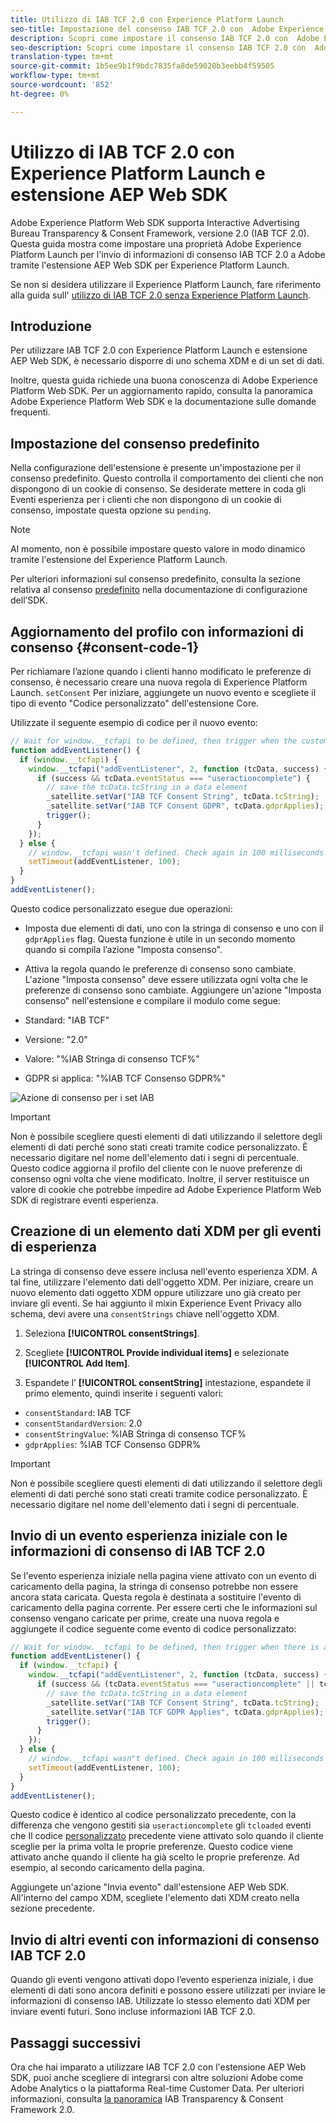 ```yaml
---
title: Utilizzo di IAB TCF 2.0 con Experience Platform Launch
seo-title: Impostazione del consenso IAB TCF 2.0 con  Adobe Experience Platform Launch e Adobe Experience Platform Web SDK
description: Scopri come impostare il consenso IAB TCF 2.0 con  Adobe Experience Platform Launch e Adobe Experience Platform Web SDK
seo-description: Scopri come impostare il consenso IAB TCF 2.0 con  Adobe Experience Platform Launch e Adobe Experience Platform Web SDK
translation-type: tm+mt
source-git-commit: 1b5ee9b1f9bdc7835fa8de59020b3eebb4f59505
workflow-type: tm+mt
source-wordcount: '852'
ht-degree: 0%

---
```



# Utilizzo di IAB TCF 2.0 con Experience Platform Launch e estensione AEP Web SDK

Adobe Experience Platform Web SDK supporta Interactive Advertising Bureau Transparency &amp; Consent Framework, versione 2.0 (IAB TCF 2.0). Questa guida mostra come impostare una proprietà Adobe Experience Platform Launch  per l&#39;invio di informazioni di consenso IAB TCF 2.0 a  Adobe tramite l&#39;estensione AEP Web SDK per Experience Platform Launch.

Se non si desidera utilizzare il Experience Platform Launch, fare riferimento alla guida sull&#39; [utilizzo di IAB TCF 2.0 senza Experience Platform Launch](./without-launch.md).

## Introduzione

Per utilizzare IAB TCF 2.0 con Experience Platform Launch e estensione AEP Web SDK, è necessario disporre di uno schema XDM e di un set di dati.

Inoltre, questa guida richiede una buona conoscenza di Adobe Experience Platform Web SDK. Per un aggiornamento rapido, consulta la panoramica [](../../home.md) Adobe Experience Platform Web SDK e la documentazione sulle domande [](../../web-sdk-faq.md) frequenti.

## Impostazione del consenso predefinito

Nella configurazione dell&#39;estensione è presente un&#39;impostazione per il consenso predefinito. Questo controlla il comportamento dei clienti che non dispongono di un cookie di consenso. Se desiderate mettere in coda gli Eventi esperienza per i clienti che non dispongono di un cookie di consenso, impostate questa opzione su `pending`.

>[!NOTE]
>
>Al momento, non è possibile impostare questo valore in modo dinamico tramite l&#39;estensione del Experience Platform Launch.

Per ulteriori informazioni sul consenso predefinito, consulta la sezione relativa al consenso [predefinito](../../fundamentals/configuring-the-sdk.md#default-consent) nella documentazione di configurazione dell’SDK.

## Aggiornamento del profilo con informazioni di consenso {#consent-code-1}

Per richiamare l’azione quando i clienti hanno modificato le preferenze di consenso, è necessario creare una nuova regola di Experience Platform Launch. `setConsent` Per iniziare, aggiungete un nuovo evento e scegliete il tipo di evento &quot;Codice personalizzato&quot; dell&#39;estensione Core.

Utilizzate il seguente esempio di codice per il nuovo evento:

```javascript
// Wait for window.__tcfapi to be defined, then trigger when the customer has completed their consent and preferences.
function addEventListener() {
  if (window.__tcfapi) {
    window.__tcfapi("addEventListener", 2, function (tcData, success) {
      if (success && tcData.eventStatus === "useractioncomplete") {
        // save the tcData.tcString in a data element
        _satellite.setVar("IAB TCF Consent String", tcData.tcString);
        _satellite.setVar("IAB TCF Consent GDPR", tcData.gdprApplies);
        trigger();
      }
    });
  } else {
    // window.__tcfapi wasn't defined. Check again in 100 milliseconds
    setTimeout(addEventListener, 100);
  }
}
addEventListener();
```

Questo codice personalizzato esegue due operazioni:

* Imposta due elementi di dati, uno con la stringa di consenso e uno con il `gdprApplies` flag. Questa funzione è utile in un secondo momento quando si compila l’azione &quot;Imposta consenso&quot;.

* Attiva la regola quando le preferenze di consenso sono cambiate. L&#39;azione &quot;Imposta consenso&quot; deve essere utilizzata ogni volta che le preferenze di consenso sono cambiate. Aggiungere un&#39;azione &quot;Imposta consenso&quot; nell&#39;estensione e compilare il modulo come segue:

* Standard: &quot;IAB TCF&quot;
* Versione: &quot;2.0&quot;
* Valore: &quot;%IAB Stringa di consenso TCF%&quot;
* GDPR si applica: &quot;%IAB TCF Consenso GDPR%&quot;

![Azione di consenso per i set IAB](../../../assets/iab_set_consent_action.png)

>[!IMPORTANT]
>
>Non è possibile scegliere questi elementi di dati utilizzando il selettore degli elementi di dati perché sono stati creati tramite codice personalizzato. È necessario digitare nel nome dell&#39;elemento dati i segni di percentuale. Questo codice aggiorna il profilo del cliente con le nuove preferenze di consenso ogni volta che viene modificato. Inoltre, il server restituisce un valore di cookie che potrebbe impedire ad Adobe Experience Platform Web SDK di registrare eventi esperienza.

## Creazione di un elemento dati XDM per gli eventi di esperienza

La stringa di consenso deve essere inclusa nell&#39;evento esperienza XDM. A tal fine, utilizzare l&#39;elemento dati dell&#39;oggetto XDM. Per iniziare, creare un nuovo elemento dati oggetto XDM oppure utilizzare uno già creato per inviare gli eventi. Se hai aggiunto il mixin Experience Event Privacy allo schema, devi avere una `consentStrings` chiave nell&#39;oggetto XDM.

1. Seleziona **[!UICONTROL consentStrings]**.

1. Scegliete **[!UICONTROL Provide individual items]** e selezionate **[!UICONTROL Add Item]**.

1. Espandete l’ **[!UICONTROL consentString]** intestazione, espandete il primo elemento, quindi inserite i seguenti valori:

* `consentStandard`: IAB TCF
* `consentStandardVersion`: 2.0
* `consentStringValue`: %IAB Stringa di consenso TCF%
* `gdprApplies`: %IAB TCF Consenso GDPR%

>[!IMPORTANT]
>
>Non è possibile scegliere questi elementi di dati utilizzando il selettore degli elementi di dati perché sono stati creati tramite codice personalizzato. È necessario digitare nel nome dell&#39;elemento dati i segni di percentuale.

## Invio di un evento esperienza iniziale con le informazioni di consenso di IAB TCF 2.0

Se l&#39;evento esperienza iniziale nella pagina viene attivato con un evento di caricamento della pagina, la stringa di consenso potrebbe non essere ancora stata caricata. Questa regola è destinata a sostituire l&#39;evento di caricamento della pagina corrente. Per essere certi che le informazioni sul consenso vengano caricate per prime, create una nuova regola e aggiungete il codice seguente come evento di codice personalizzato:

```javascript
// Wait for window.__tcfapi to be defined, then trigger when there is a consent string
function addEventListener() {
  if (window.__tcfapi) {
    window.__tcfapi("addEventListener", 2, function (tcData, success) {
      if (success && (tcData.eventStatus === "useractioncomplete" || tcData.eventStatus === "tcloaded")) {
        // save the tcData.tcString in a data element
        _satellite.setVar("IAB TCF Consent String", tcData.tcString);
        _satellite.setVar("IAB TCF GDPR Applies", tcData.gdprApplies);
        trigger();
      }
    });
  } else {
    // window.__tcfapi wasn"t defined. Check again in 100 milliseconds
    setTimeout(addEventListener, 100);
  }
}
addEventListener();
```

Questo codice è identico al codice personalizzato precedente, con la differenza che vengono gestiti sia `useractioncomplete` gli `tcloaded` eventi che Il codice [personalizzato](#consent-code-1) precedente viene attivato solo quando il cliente sceglie per la prima volta le proprie preferenze. Questo codice viene attivato anche quando il cliente ha già scelto le proprie preferenze. Ad esempio, al secondo caricamento della pagina.

Aggiungete un&#39;azione &quot;Invia evento&quot; dall&#39;estensione AEP Web SDK. All&#39;interno del campo XDM, scegliete l&#39;elemento dati XDM creato nella sezione precedente.

## Invio di altri eventi con informazioni di consenso IAB TCF 2.0

Quando gli eventi vengono attivati dopo l’evento esperienza iniziale, i due elementi di dati sono ancora definiti e possono essere utilizzati per inviare le informazioni di consenso IAB. Utilizzate lo stesso elemento dati XDM per inviare eventi futuri. Sono incluse informazioni IAB TCF 2.0.

## Passaggi successivi

Ora che hai imparato a utilizzare IAB TCF 2.0 con l&#39;estensione AEP Web SDK, puoi anche scegliere di integrarsi con altre soluzioni  Adobe come  Adobe Analytics o la piattaforma Real-time Customer Data. Per ulteriori informazioni, consulta [la panoramica](./overview.md) IAB Transparency &amp; Consent Framework 2.0.
